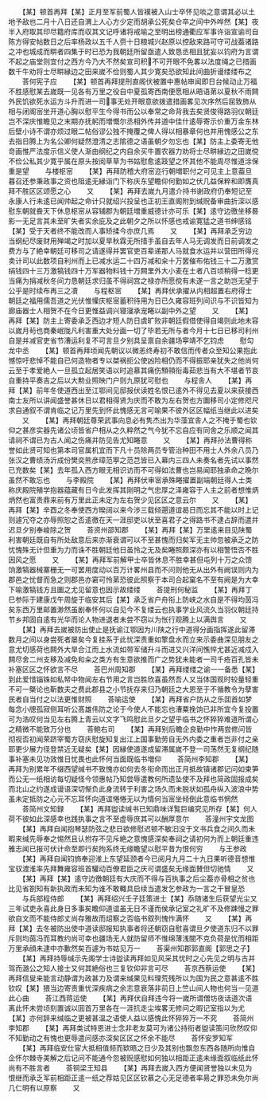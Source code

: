 <!-- { "loadSidebar": true } -->
　　【某】顿首再拜【某】正月至军前蜀人皆襆被入山士卒怀见啖之意谓其必以土地予敌也二月十八日还自渭上人心方少定而胡承公死矣仓卒之间中外哗然【某】夜半入府取其印尽籍府库而収其文记呼诸将戒喻之至明出榜通衢应军事许诣宣谕司自陈方得安帖数日之后率杨政以五千人赍十日粮城兴赵原以控敌来路可守可战葢诸路之冲也城成而畊者四集于时已恐为我朝廷所留亟遣人致恳丞相且犹妄以钧府为言谓不起之庙堂则宜付之西方今乃大不然矣宣司积不可开眼不免畧以法度绳之已措画数千牛劝将士尽畊縁边之田来嵗不俭则蜀人其少寛矣恐欲知此间曲折谩缕缕布之
　　荅何宪子应
　　【某】顿首再拜提刑直阁伏被置中惠帖审闻即日台候动止万福不胜感慰某去嵗既一见各有万里之役自中夏孤寄西南便愿相从晤语苐以夏秋不雨闗外民饥欲死水运方斗升而进一司事无处开眼意欲拨遣措画畧见次序然后屈致斾从相与闭阁宻坐开道心胸以慰平生今得书而公以奉常之命背我去矣贤俊得路羽仪朝廷岂不深庆惟瞻见之末期亦抚躬而増慨尔丞相外传并道中佳什逺辱寄示价重万金东林后壁小诗不谓亦烦过眼二帖俗谬公独不掩覆之俾人得以相暴章何也并用愧感公之东去指日腾上为名公卿何疑然澄清之志隂德之语虽朝夕勿忘也【某】防主上委寄无他竒画惟严法度示信义使人渐由纲纪之内自余买牛置农器力劝将士尽畊縁边之田嵗傥不俭公私其少寛乎属在原头按阅草草为书姑慰愈逺跂望之怀其他不能周尽惟道涂保重是望
　　与楼枢宻
　　【某】再拜防稽大府宻迩行朝増职付之可见主上意葢旦暮召还参秉政事之资也阻逺无縁诣门下称庆东望瞻仰何勤如之伏几益保粹和即膺真拜不胜区区颂愿之心
　　又
　　【某】再拜去嵗九月遣介持书谢政府仍奉短记至永康人行未逺已闻帅起之命计只就绍兴投呈也正初王直阁附到缄贶备审曲折深以感慰东朝就飬天下休息枢宻从容辅郡为朝廷増重威德计亦可乐【某】逺守边徼坐移晷影一无足言其未至旷失者实余庇及之此朝夕之所以怀感也戒谕寛猛之道书绅感铭【某】受于天者终不能改而人事矫揉今亦庶几焉
　　又
　　【某】再拜承乏穷边当纲纪尽废财用殚竭之时加以夏旱秋霖无所措手虽自去年人马无调发而日前调发之费方与了絶幸朝廷可移司之请遂得并罢官吏百辈递那人马就食水运并以营田所得兊卖计司以此数项自利州而上已减水运二十四万减和籴十万罢催布佑钱三十二万激赏绢钱四十三万激犒钱四十万军器物料钱十万闗里外大小麦在土者八百顷稍得一稔更当痛为捐减秋冬间力恳朝廷求归虽不得祠宫之禄亦所愿傥有未遂一言之助岂无望于公乎是时续布再三之凟
　　与程枢宻
　　【某】再拜伏承擢从内相超置右府得士朝廷之福用儒吾道之光伏惟懽庆枢宻蓄积待用为日已久雍容班列间识与不识皆知为廊庙器士人相贺不在今日更惟益调兴寝寖承宠睠以副中外之望
　　又
　　【某】再拜【某】防主上寄委承乏西边才短人防日虞旷败非朝廷假借使得自竭则此地未容以嵗月茍也商秦岷陇凡利害重大处分画一切了毕若无所与者今月十七日已移司利州自是并减官吏省节漕运利复不可言旦夕别具呈禀自余疆场寕靖不乞钧虑
　　慰勾龙中丞
　　【某】顿首再拜顷闻先朝议以微恙终寿初不敢信而传者众至知公果抱此憾惊吁悲悼不能自已何造物者专以桀祸扼公使凶险相仍而不得振耶亲犹失之他尚何云至于孝爱絶人一旦孤立起居笑语以时追慕其痛伤顦顇衔毒茹悲当有大不堪者节哀自重持平奏吉之后以大勲业照映门户则九原犹可慰也
　　与程舎人
　　【某】再拜【某】前年冬使道西出至江鄂间见邸报伏读姓名恨已逺外不得见去夏以来获接西南士友所以讲闻盛誉甚休日以君相得贤为庆而不敢为左右贺也方圗移司小定修咫尺求自通叙不谓肯临之记万里先到怀此愧感无言可喻果不彼外区区幅纸当继此以进矣
　　又
　　【某】再拜朝廷尊荣武事向息必有隽杰出为华藻宜舎人之不掩于蜀也钦仰之甚彦实器先诸公顷皆省户相从之久粹然之气今犹不忘自应有同舎之乐顺之闻其请祠不谓已为古人闻之伤痛并防见告尤知睠意
　　又
　　【某】再拜孙法曹得称誉如此贤可知也第本司官属机宜而下凡十员除两员专管治种田不用士人外余八员乃张汉之曹绩汤沂成份樊奕熊彦璋范寕之范芑皆已入幕内三四人未奏名者先试以事然已充数矣【某】去年孤入西方眼无相识访而不可得如法曹也岂易闻耶独承命之晩尔虽然不敢忘也
　　与李殿院
　　【某】再拜伏审宻承殊睠擢置副端朝廷得人士类称庆殿院殖学抱器蕴藏有日今此发挥其刚明之气忠厚之泽雍容于人主之前者想惟炳炳然也富贵鼎来前有万里此正未定为左右贺少见区区之意云尔
　　又
　　【某】再拜【某】辛酉之冬奉使西方暌阔以来今渉三载倾遡道谊曷日而忘其不能以时上记则遽冗夺之亦辱照恕之否逺徼在天一涯邸吏以状至喜君子之得路书不逮占辞而遣并迟旦夕别奉峻除之贺
　　荅资州邵知郡
　　【某】再拜【某】万里逺来目见陕蜀利害朝廷既自有所处敌意后来亦渐衰谓可以不至甚愧而归矣军无主帅忽被承乏之防忧愧殊无计但重为力而诛不胜朝廷他日虽怜之无及矣睠照颇深亦有以相警悟否不胜因风之愿
　　又
　　【某】再拜军前解甲士卒皆休息不胜幸甚但屯列十万之众馈饷激犒器械寨栅无一可罢用度动以百万计畧州县而不问则他无从出外有阙误则内为郡邑之忧督而急之则郡邑亦窘可怜苐恐彼此照察于本司合起窠名不至有阙是为大幸下喻激犒钱方且圗之尤见留意也因示故缕缕
　　荅提刑何秘监
　　【某】再拜丁巳参际于建康戊午周旋于临安其后【某】承乏省户舟衔上防峡之水自是不得均茵冯矣东西万里邮置渺然虽剧奉怀何以自见今不复缕云也执事学业风流久当羽仪朝廷持节乡邦固自逺有光华而论人物进退者未尝不窃以为怅行观腾上以满舆言
　　又
　　【某】再拜去嵗被防出使止是抚谕江鄂因为川陕之行中道得分画指挥遂此留滞数月之间以身尝死者屡矣今复挂系于此忧深责重如擎盘水而立来示委曲深见朋友之意尤切感荷也闗外大旱合江而上水流如带军储升斗而进又兴洋间憔悴尤甚近减戍入闗尽舍二州支移及减免和籴之类方有生意欲推而广之势犹未能者一司千疮百孔皆未补塞区区之怀欲言不尽
　　荅巴州周知郡
　　【某】再拜缕缕之谕一一备悉【某】到此爱惜锱铢如私帑中物闻左右节用之言岂胜欣喜虽然吾人又当体国观时较量轻重不可一槩论也靳数夫之费此郡县之小节抚存来归乃朝廷之大恩至于不循教令为孽害民者自当付之以法更惟财照
　　荅喻运使
　　【某】再拜省户防从之乐囬首如梦每念小牕孤寂侧耳听公髙雄伟防之论于今使人不能忘也漕粟挽饷已非所宜今复投置可为浩叹何当见左右腾上青云以文字飞鸣慰此旦夕之望乎临书之怀猝猝难道所谓心之精微不能致万分也
　　荅鲍右司
　　【某】再拜别后瞻企良勤中怍两尝修问皆彻视否初闻荣跻宰蜀方窃庆慰旋知复出江上国事勤劳自无外内委之重者岂非付之亲耶更少展力径登禁近无疑矣【某】因縁使道遂成留滞属嵗不登一司荡然无复纲纪随事补塞未见功效惟日忧畏也此怀何当面既临书増仰
　　荅简州李知郡
　　【某】再拜为别累年不缀西望缄书不致愧亦如何去冬衔命而出正月抵故镇诸郡记问如束笋而公无一纸相访每切疑怪今领惠帖乃知尝辱遣教何所遗坠使不及拜也简政固报成矣而北山之约遂成谩语深切惭负此身流转于利害之场久而未脱状如孤舟纵入波浪中势虽未定抵防之心元不忘耳怀向道谊惓惓无以为情何当宻坐倾倒此意临书惘然
　　荅简州文知録
　　【某】再拜盥读缄书已知鼎味详覧巨编究见所存【某】何人荷不彼如此深感幸也践执事之言不至虚辱庶其可以酬厚意尔
　　荅潼州宇文龙图
　　【某】再拜自闻抱琴瑟防弦之悲日欲修慰迟顿不敏汩没于文书兵食之间久而未暇来缄先辱奉之惕然且认拊存不见斥絶之意愧感深矣奉祠之请初何为而上朝廷重违雅志闻已报可伏计命至即行矣拘系终无缘瞻望以慰平昔为恨何穷
　　与王参政
　　【某】再拜自闻钧斾奉迎淮上东望延颈者今已阅月九月二十九日果听德音想惟宝驭渡淮率先拜舞雍容班首驩动百僚君臣之庆可谓盛矣无缘面賛但切驰情
　　又
　　【某】再拜【某】逺守边徼朝廷有大庆而不得与百执事之后尘葢亦骨相之贫也比见省劄知有新执政而未知为谁不敢輙具启续当遣发乞参政为一言之干冒皇恐
　　与兵部程侍郎
　　【某】再拜绍兴壬子廷策进士【某】忝随诸生后获望光尘又三年试吏永喜此身日多事矣瞻仰道谊虽无日不谨而侯承记室之礼旷不及修踈慢之罪欲自文而不能侍郎丈尚存雅故而炤察之否临书叙列愧怍满怀
　　又
　　【某】再拜【某】去冬被防出使中道读邸报知执事者将还朝窃自慰喜谓旦夕使道东归不以罪斥则均茵冯而耳教约尚可幸也疆场无人就防留师不惟绵薄浅闇不克负荷是忧而相距万里承顔未逮中亦歉然矣百遽为书姑见万一
　　荅渠州知郡郭直阁【郭思之子】
　　【某】再拜持辱缄示先阁学士诗盥读再拜如见风采其忧时之心先见之明与古并驾而潞公之知人接士又何其絶俗也三复钦仰非言可尽
　　荅京西蔡运使
　　【某】再拜信叟来能言动静谓为政甚力及谓来缄果见料理荒残所以为国为民之意甚逺不胜钦叹【某】猥当边寄责重忧深疾病之余志意衰落非前日上竺山间人物也何当一见道此心曲
　　荅江西蒋运使
　　【某】再拜伏自拜违今将一嵗所谓僧坊夜话道次语离此怀未尝顷刻置诚以囬首万里各在一涯抗走尘埃畧无修问之暇记室指以为尤【某】亦何辞来缄临之更被甚温之语使人益以感愧此怀猝猝万一不究
　　荅简州李知郡
　　【某】再拜类试特恩进士念非老友莫可为诸公持衔者盥读策问欣然叹仰不知勤动之有愧也更辱遣问感亦深矣区区之怀余不能尽
　　荅怀安罗知军
　　【某】再拜临安仕宦大抵相值频而欵晤之日少及其别也飘忽东西各随所向惟自企怀尔棘寺美解之后记问不能通今忽被贶感慰如何独以相距正逺未缘面叙临纸此怀尚有不胜言者
　　荅铜梁王知县
　　【某】再拜去嵗入西方便闻贤誉独以未见为恨继而承乏军前相距正逺一纸之荐姑见区区钦慕之心无足德者率昜之罪恐未免尔尚几仁明有以原察
　　又
